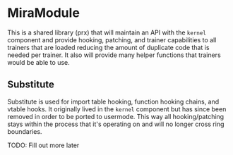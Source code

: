 # MiraModule

This is a shared library (prx) that will maintain an API with the `kernel` component and provide hooking, patching, and trainer capabilities to all trainers that are loaded reducing the amount of duplicate code that is needed per trainer. It also will provide many helper functions that trainers would be able to use.

## Substitute
Substitute is used for import table hooking, function hooking chains, and vtable hooks. It originally lived in the `kernel` component but has since been removed in order to be ported to usermode. This way all hooking/patching stays within the process that it's operating on and will no longer cross ring boundaries.

TODO: Fill out more later